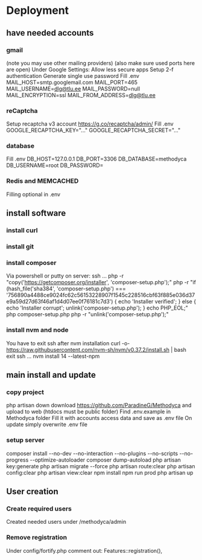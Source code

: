 # Deployment

## have needed accounts

### gmail
(note you may use other mailing providers)
(also make sure used ports here are open)
Under Google Settings:
Allow less secure apps
Setup 2-f authentication
Generate single use password
Fill .env
MAIL_HOST=smtp.googlemail.com
MAIL_PORT=465
MAIL_USERNAME=dlg@tlu.ee
MAIL_PASSWORD=null
MAIL_ENCRYPTION=ssl
MAIL_FROM_ADDRESS=dlg@tlu.ee

### reCaptcha
Setup recaptcha v3 account
https://g.co/recaptcha/admin/
Fill .env
GOOGLE_RECAPTCHA_KEY="..."
GOOGLE_RECAPTCHA_SECRET="..."

### database
Fill .env
DB_HOST=127.0.0.1
DB_PORT=3306
DB_DATABASE=methodyca
DB_USERNAME=root
DB_PASSWORD=

### Redis and MEMCACHED
Filling optional in .env

## install software
### install curl

### install git

### install composer
Via powershell or putty on server:
ssh ...
php -r "copy('https://getcomposer.org/installer', 'composer-setup.php');"
php -r "if (hash_file('sha384', 'composer-setup.php') === '756890a4488ce9024fc62c56153228907f1545c228516cbf63f885e036d37e9a59d27d63f46af1d4d07ee0f76181c7d3') { echo 'Installer verified'; } else { echo 'Installer corrupt'; unlink('composer-setup.php'); } echo PHP_EOL;"
php composer-setup.php
php -r "unlink('composer-setup.php');"

### install nvm and node
You have to exit ssh after nvm installation
curl -o- https://raw.githubusercontent.com/nvm-sh/nvm/v0.37.2/install.sh | bash
exit
ssh ...
nvm install 14 --latest-npm

## main install and update
### copy project
php artisan down
download https://github.com/ParadineG/Methodyca and upload to web
(htdocs must be public folder)
Find .env.example in Methodyca folder
Fill it with accounts access data and save as .env file
On update simply overwrite .env file

### setup server
composer install --no-dev --no-interaction --no-plugins --no-scripts --no-progress --optimize-autoloader
composer dump-autoload
php artisan key:generate
php artisan migrate --force
php artisan route:clear
php artisan config:clear
php artisan view:clear
npm install
npm run prod
php artisan up

## User creation
### Create required users
Created needed users under /methodyca/admin

### Remove registration
Under config/fortify.php comment out:
Features::registration(),


